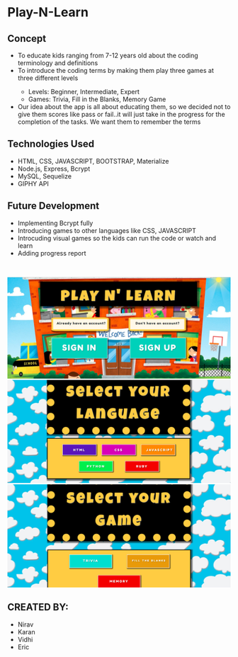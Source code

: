 
<h1><strong>Play-N-Learn</strong></h1>

<h2>Concept</h2>
    <ul>
        <li>To educate kids ranging from 7-12 years old about the coding terminology and definitions</li>
    <li>To introduce the coding terms by making them play three games at three different levels</li>
    <ul>    
    <li>Levels: Beginner, Intermediate, Expert</li>
        <li>Games: Trivia, Fill in the Blanks, Memory Game</li>
    </ul>
    <li>Our idea about the app is all about educating them, so we decided not to give them scores like pass or fail..it will just take in the progress for the completion of the tasks. We want them to remember the terms</li>
    </ul>

<h2>Technologies Used</h2>
<ul>
    <li>HTML, CSS, JAVASCRIPT, BOOTSTRAP, Materialize</li>
    <li>Node.js, Express, Bcrypt</li>
    <li>MySQL, Sequelize</li>
    <li>GIPHY API</li>
</ul>

<h2>Future Development</h2>
<ul>
    <li>Implementing Bcrypt fully</li>
    <li>Introducing games to other languages like CSS, JAVASCRIPT</li>
    <li>Introcuding visual games so the kids can run the code or watch and learn</li>
    <li>Adding progress report</li>
    </ul>

<br>

![picture_one](https://github.com/vidhi27/playNlearn/blob/master/picture_one.png)
![1](https://github.com/vidhi27/playNlearn/blob/master/1.png)
![3](https://github.com/vidhi27/playNlearn/blob/master/3.png)



<h2>CREATED BY:</h2>
<ul>
    <li>Nirav </li>
    <li>Karan</li>
    <li>Vidhi</li>
    <li>Eric</li>
</ul>





